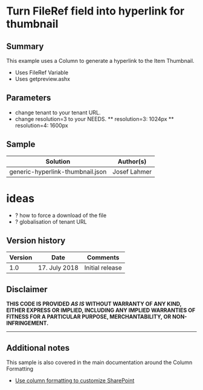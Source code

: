 # Turn FileRef field into hyperlink for thumbnail

## Summary
This example uses a Column to generate a hyperlink to the Item Thumbnail.
* Uses FileRef Variable
* Uses getpreview.ashx

## Parameters
* change tenant to your tenant URL.
* change resolution=3 to your NEEDS. 
** resolution=3: 1024px
** resolution=4: 1600px

## Sample

Solution|Author(s)
--------|---------
generic-hyperlink-thumbnail.json | Josef Lahmer

# ideas
* ? how to force a download of the file
* ? globalisation of tenant URL

## Version history

Version|Date|Comments
-------|----|--------
1.0|17. July 2018 |Initial release

## Disclaimer
**THIS CODE IS PROVIDED *AS IS* WITHOUT WARRANTY OF ANY KIND, EITHER EXPRESS OR IMPLIED, INCLUDING ANY IMPLIED WARRANTIES OF FITNESS FOR A PARTICULAR PURPOSE, MERCHANTABILITY, OR NON-INFRINGEMENT.**

---

## Additional notes
This sample is also covered in the main documentation around the Column Formatting

- [Use column formatting to customize SharePoint](https://docs.microsoft.com/en-us/sharepoint/dev/declarative-customization/column-formatting)

